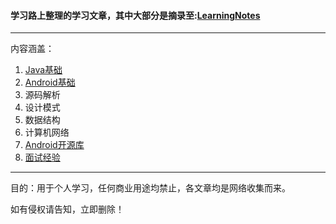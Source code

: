 #### 学习路上整理的学习文章，其中大部分是摘录至:[LearningNotes](https://github.com/hutcwp/LearningNotes/edit/master/README.md)


---

内容涵盖：
1. [Java基础](https://github.com/hutcwp/AndroidLearningAticles/blob/master/Java/java%E5%9F%BA%E7%A1%80.md)
2. [Android基础](https://github.com/hutcwp/AndroidLearningAticles/blob/master/Android/android%E5%9F%BA%E7%A1%80.md)
3. 源码解析
4. 设计模式
5. 数据结构
6. 计算机网络
7. [Android开源库](https://github.com/hutcwp/AndroidLearningAticles/blob/master/%E5%BC%80%E6%BA%90%E9%A1%B9%E7%9B%AE/%E5%BC%80%E6%BA%90%E9%A1%B9%E7%9B%AE.md)
8. [面试经验](https://github.com/hutcwp/AndroidLearningAticles/blob/master/%E9%9D%A2%E7%BB%8F/%E9%9D%A2%E8%AF%95%E7%BB%8F%E9%AA%8C.md)

---
目的：用于个人学习，任何商业用途均禁止，各文章均是网络收集而来。

如有侵权请告知，立即删除！
